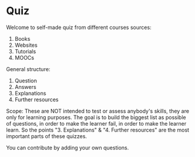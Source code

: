 # Quiz

Welcome to self-made quiz from different courses sources:
1. Books
2. Websites
3. Tutorials
4. MOOCs

General structure:
1. Question
2. Answers
3. Explanations
4. Further resources

Scope: These are NOT intended to test or assess anybody's skills, they are only for learning purposes. The goal is to build the biggest list as possible of questions, in order to make the learner fail, in order to make the learner learn. So the points "3. Explanations" & "4. Further resources" are the most important parts of these quizzes.

You can contribute by adding your own questions.
